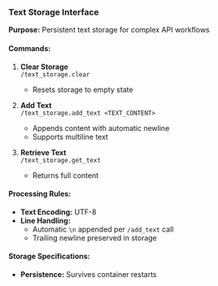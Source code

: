 ### Text Storage Interface
**Purpose:** Persistent text storage for complex API workflows  

#### Commands:
1. **Clear Storage**  
   `/text_storage.clear`  
   - Resets storage to empty state

2. **Add Text**  
   `/text_storage.add_text <TEXT_CONTENT>`  
   - Appends content with automatic newline
   - Supports multiline text

3. **Retrieve Text**  
   `/text_storage.get_text`  
   - Returns full content

#### Processing Rules:
- **Text Encoding:** UTF-8
- **Line Handling:**  
  - Automatic `\n` appended per `/add_text` call
  - Trailing newline preserved in storage


#### Storage Specifications:
- **Persistence:** Survives container restarts
